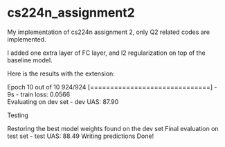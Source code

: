 # cs224n_assignment2
My implementation of cs224n assignment 2, only Q2 related codes are implemented.

I added one extra layer of FC layer, and l2 regularization on top of the baseline model.

Here is the results with the extension:

Epoch 10 out of 10
924/924 [==============================] - 9s - train loss: 0.0566        
Evaluating on dev set - dev UAS: 87.90

Testing

Restoring the best model weights found on the dev set
Final evaluation on test set - test UAS: 88.49
Writing predictions
Done!
